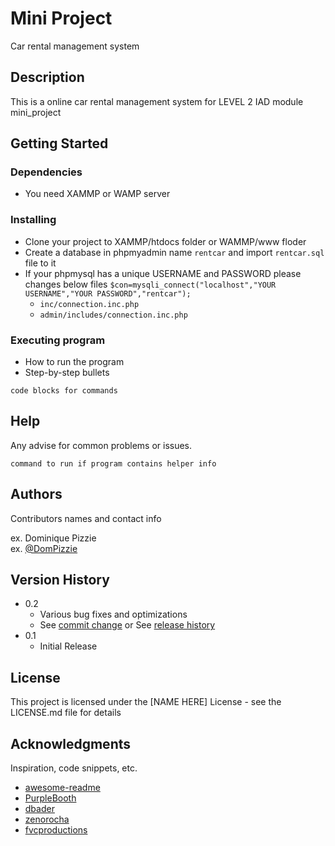 # Mini Project

Car rental management system

## Description

This is a online car rental management system for LEVEL 2 IAD module mini_project

## Getting Started

### Dependencies

* You need XAMMP or WAMP server

### Installing

* Clone your project to XAMMP/htdocs folder or WAMMP/www floder
* Create a database in phpmyadmin name ```rentcar``` and import ```rentcar.sql``` file to it
* If your phpmysql has a unique USERNAME and PASSWORD please changes below files ```$con=mysqli_connect("localhost","YOUR USERNAME","YOUR PASSWORD","rentcar");```
   * ```inc/connection.inc.php```
   * ```admin/includes/connection.inc.php```

### Executing program

* How to run the program
* Step-by-step bullets
```
code blocks for commands
```

## Help

Any advise for common problems or issues.
```
command to run if program contains helper info
```

## Authors

Contributors names and contact info

ex. Dominique Pizzie  
ex. [@DomPizzie](https://twitter.com/dompizzie)

## Version History

* 0.2
    * Various bug fixes and optimizations
    * See [commit change]() or See [release history]()
* 0.1
    * Initial Release

## License

This project is licensed under the [NAME HERE] License - see the LICENSE.md file for details

## Acknowledgments

Inspiration, code snippets, etc.
* [awesome-readme](https://github.com/matiassingers/awesome-readme)
* [PurpleBooth](https://gist.github.com/PurpleBooth/109311bb0361f32d87a2)
* [dbader](https://github.com/dbader/readme-template)
* [zenorocha](https://gist.github.com/zenorocha/4526327)
* [fvcproductions](https://gist.github.com/fvcproductions/1bfc2d4aecb01a834b46)

